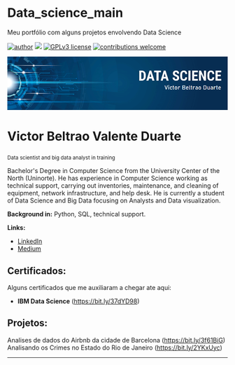 # Data_science_main
Meu portfólio com alguns projetos envolvendo Data Science

[![author](https://img.shields.io/badge/author-carlosfab-red.svg)](https://www.linkedin.com/in/carlosfab) [![](https://img.shields.io/badge/python-3.7+-blue.svg)](https://www.python.org/downloads/release/python-365/) [![GPLv3 license](https://img.shields.io/badge/License-GPLv3-blue.svg)](http://perso.crans.org/besson/LICENSE.html) [![contributions welcome](https://img.shields.io/badge/contributions-welcome-brightgreen.svg?style=flat)](https://github.com/carlosfab/data_science/issues)

<p align="center">
  <img src="https://raw.githubusercontent.com/victorbeltrao12/Data_science_main/master/banner.png" >
</p>

# Victor Beltrao Valente Duarte
<sub>Data scientist and big data analyst in training</sub>

Bachelor's Degree in Computer Science from the University Center of the North (Uninorte). He has experience in Computer Science working as technical support, carrying out inventories, maintenance, and cleaning of equipment, network infrastructure, and help desk. He is currently a student of Data Science and Big Data focusing on Analysts and Data visualization. 

**Background in:** Python, SQL, technical support.

**Links:**
* [LinkedIn](https://www.linkedin.com/in/victorbeltrao/)
* [Medium](https://medium.com/@victorbeltraoduarte)

## Certificados:
Alguns certificados que me auxiliaram a chegar ate aqui:
* **IBM Data Science** (https://bit.ly/37dYD98)

## Projetos:
Analises de dados do Airbnb da cidade de Barcelona (https://bit.ly/3f61BiG)
Analisando os Crimes no Estado do Rio de Janeiro (https://bit.ly/2YKxUyc)

---
